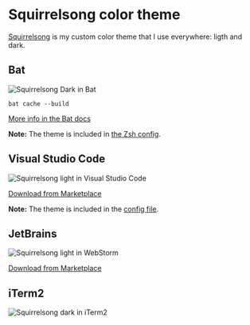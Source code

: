 # Squirrelsong color theme

[Squirrelsong](https://sapegin.me/squirrelsong/) is my custom color theme that I use everywhere: ligth and dark.

## Bat

![Squirrelsong Dark in Bat](https://github-production-user-asset-6210df.s3.amazonaws.com/70067/259703583-8322747d-45f8-427b-9721-20d0c9987e50.png)

```shell
bat cache --build
```

[More info in the Bat docs](https://github.com/sharkdp/bat#adding-new-themes)

**Note:** The theme is included in [the Zsh config](https://github.com/sapegin/dotfiles/blob/master/zsh/env.zsh).

## Visual Studio Code

![Squirrelsong light in Visual Studio Code](https://github.com/sapegin/squirrelsong/raw/master/light/VSCode/SquirrelsongLight/screenshot.png)

[Download from Marketplace](https://marketplace.visualstudio.com/items?itemName=sapegin.Theme-SquirrelsongLight)

**Note:** The theme is included in the [config file](https://github.com/sapegin/dotfiles/blob/master/vscode/User/settings.json).

## JetBrains

![Squirrelsong light in WebStorm](https://github.com/sapegin/squirrelsong/raw/master/light/JetBrains/squirrelsong-light/screenshot.png)

[Download from Marketplace](https://plugins.jetbrains.com/plugin/22568-squirrelsong-light-theme)

## iTerm2

![Squirrelsong dark in iTerm2](https://github.com/sapegin/squirrelsong/raw/master/dark/iTerm2/screenshot.png)

